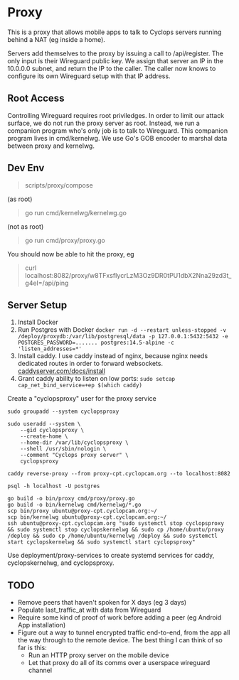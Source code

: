 # Proxy

This is a proxy that allows mobile apps to talk to Cyclops servers running
behind a NAT (eg inside a home).

Servers add themselves to the proxy by issuing a call to /api/register. The only
input is their Wireguard public key. We assign that server an IP in the 10.0.0.0
subnet, and return the IP to the caller. The caller now knows to configure its
own Wireguard setup with that IP address.

## Root Access

Controlling Wireguard requires root priviledges. In order to limit our attack
surface, we do not run the proxy server as root. Instead, we run a companion
program who's only job is to talk to Wireguard. This companion program lives in
cmd/kernelwg. We use Go's GOB encoder to marshal data between proxy and
kernelwg.

## Dev Env

> scripts/proxy/compose

(as root)

> go run cmd/kernelwg/kernelwg.go

(not as root)

> go run cmd/proxy/proxy.go

You should now be able to hit the proxy, eg

> curl
> localhost:8082/proxy/w8TFxsfIycrLzM3Oz9DR0tPU1dbX2Nna29zd3t_g4eI=/api/ping

## Server Setup

1. Install Docker
2. Run Postgres with Docker
   `docker run -d --restart unless-stopped -v /deploy/proxydb:/var/lib/postgresql/data -p 127.0.0.1:5432:5432 -e POSTGRES_PASSWORD=....... postgres:14.5-alpine -c 'listen_addresses=*'`
3. Install caddy. I use caddy instead of nginx, because nginx needs dedicated
   routes in order to forward websockets.
   [caddyserver.com/docs/install](https://caddyserver.com/docs/install#debian-ubuntu-raspbian)
4. Grant caddy ability to listen on low ports:
   `sudo setcap cap_net_bind_service=+ep $(which caddy)`

Create a "cyclopsproxy" user for the proxy service

```
sudo groupadd --system cyclopsproxy

sudo useradd --system \
    --gid cyclopsproxy \
    --create-home \
    --home-dir /var/lib/cyclopsproxy \
    --shell /usr/sbin/nologin \
    --comment "Cyclops proxy server" \
    cyclopsproxy
```

```
caddy reverse-proxy --from proxy-cpt.cyclopcam.org --to localhost:8082
```

```
psql -h localhost -U postgres
```

```
go build -o bin/proxy cmd/proxy/proxy.go
go build -o bin/kernelwg cmd/kernelwg/*.go
scp bin/proxy ubuntu@proxy-cpt.cyclopcam.org:~/
scp bin/kernelwg ubuntu@proxy-cpt.cyclopcam.org:~/
ssh ubuntu@proxy-cpt.cyclopcam.org "sudo systemctl stop cyclopsproxy && sudo systemctl stop cyclopskernelwg && sudo cp /home/ubuntu/proxy /deploy && sudo cp /home/ubuntu/kernelwg /deploy && sudo systemctl start cyclopskernelwg && sudo systemctl start cyclopsproxy"
```

Use deployment/proxy-services to create systemd services for caddy,
cyclopskernelwg, and cyclopsproxy.

## TODO

-   Remove peers that haven't spoken for X days (eg 3 days)
-   Populate last_traffic_at with data from Wireguard
-   Require some kind of proof of work before adding a peer (eg Android App
    installation)
-   Figure out a way to tunnel encrypted traffic end-to-end, from the app all
    the way through to the remote device. The best thing I can think of so far
    is this:
    -   Run an HTTP proxy server on the mobile device
    -   Let that proxy do all of its comms over a userspace wireguard channel
